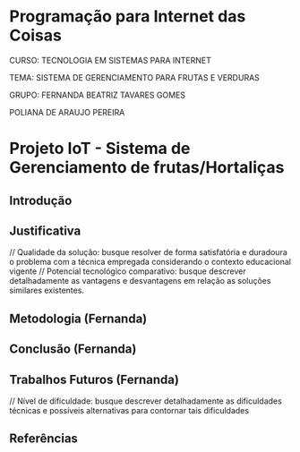 # Programação para Internet das Coisas

CURSO: TECNOLOGIA EM SISTEMAS PARA INTERNET

TEMA: SISTEMA DE GERENCIAMENTO PARA FRUTAS E VERDURAS

GRUPO: 
 FERNANDA BEATRIZ TAVARES GOMES

 POLIANA DE ARAUJO PEREIRA

# Projeto IoT - Sistema de Gerenciamento de frutas/Hortaliças
## Introdução

## Justificativa 
// Qualidade da solução: busque resolver de forma satisfatória e duradoura o problema com a técnica empregada considerando o contexto educacional vigente
// Potencial tecnológico comparativo: busque descrever detalhadamente as vantagens e desvantagens em relação as soluções similares existentes.
## Metodologia (Fernanda)

## Conclusão (Fernanda)

## Trabalhos Futuros (Fernanda)
// Nível de dificuldade: busque descrever detalhadamente as dificuldades técnicas e possíveis alternativas para contornar tais dificuldades 
## Referências

